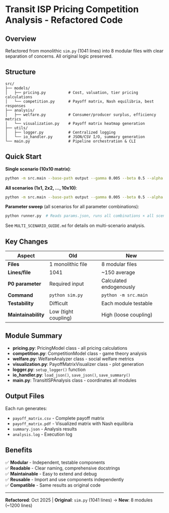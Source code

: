 # Transit ISP Pricing Competition Analysis - Refactored Code

## Overview

Refactored from monolithic `sim.py` (1041 lines) into 8 modular files with clear separation of concerns. All original logic preserved.

## Structure

```
src/
├── models/
│   ├── pricing.py          # Cost, valuation, tier pricing calculations
│   └── competition.py      # Payoff matrix, Nash equilibria, best responses
├── analysis/
│   ├── welfare.py          # Consumer/producer surplus, efficiency metrics
│   └── visualization.py    # Payoff matrix heatmap generation
├── utils/
│   ├── logger.py           # Centralized logging
│   └── io_handler.py       # JSON/CSV I/O, summary generation
└── main.py                 # Pipeline orchestration & CLI
```

## Quick Start

**Single scenario (10x10 matrix)**:
```bash
python -m src.main --base-path output --gamma 0.005 --beta 0.5 --alpha 2.0 --s0 0.3 --max-tiers 10
```

**All scenarios (1x1, 2x2, ..., 10x10)**:
```bash
python -m src.main --base-path output --gamma 0.005 --beta 0.5 --alpha 2.0 --s0 0.3
```

**Parameter sweep** (all scenarios for all parameter combinations):
```bash
python runner.py  # Reads params.json, runs all combinations × all scenarios
```

See `MULTI_SCENARIO_GUIDE.md` for details on multi-scenario analysis.

## Key Changes

| Aspect | Old | New |
|--------|-----|-----|
| **Files** | 1 monolithic file | 8 modular files |
| **Lines/file** | 1041 | ~150 average |
| **P0 parameter** | Required input | Calculated endogenously |
| **Command** | `python sim.py` | `python -m src.main` |
| **Testability** | Difficult | Each module testable |
| **Maintainability** | Low (tight coupling) | High (loose coupling) |

## Module Summary

- **pricing.py**: PricingModel class - all pricing calculations
- **competition.py**: CompetitionModel class - game theory analysis
- **welfare.py**: WelfareAnalyzer class - social welfare metrics
- **visualization.py**: PayoffMatrixVisualizer class - plot generation
- **logger.py**: `setup_logger()` function
- **io_handler.py**: `load_json()`, `save_json()`, `save_summary()`
- **main.py**: TransitISPAnalysis class - coordinates all modules

## Output Files

Each run generates:
- `payoff_matrix.csv` - Complete payoff matrix
- `payoff_matrix.pdf` - Visualized matrix with Nash equilibria
- `summary.json` - Analysis results
- `analysis.log` - Execution log

## Benefits

✅ **Modular** - Independent, testable components  
✅ **Readable** - Clear naming, comprehensive docstrings  
✅ **Maintainable** - Easy to extend and debug  
✅ **Reusable** - Import and use components independently  
✅ **Compatible** - Same results as original code

---

**Refactored**: Oct 2025 | **Original**: `sim.py` (1041 lines) → **New**: 8 modules (~1200 lines)

